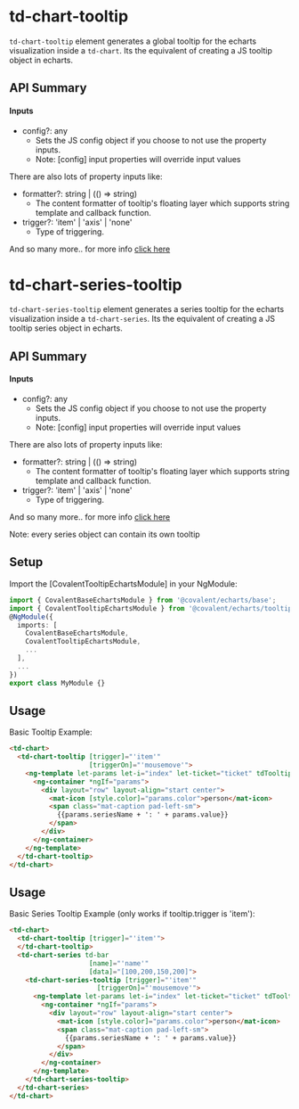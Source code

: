 # td-chart-tooltip

`td-chart-tooltip` element generates a global tooltip for the echarts visualization inside a `td-chart`. Its the equivalent of creating a JS tooltip object in echarts.

## API Summary

#### Inputs

+ config?: any
  + Sets the JS config object if you choose to not use the property inputs.
  + Note: [config] input properties will override input values

There are also lots of property inputs like:

+ formatter?: string | (() => string)
  + The content formatter of tooltip's floating layer which supports string template and callback function.
+ trigger?: 'item' | 'axis' | 'none'
  + Type of triggering.

And so many more.. for more info [click here](https://echarts.apache.org/en/option.html#tooltip)


# td-chart-series-tooltip

`td-chart-series-tooltip` element generates a series tooltip for the echarts visualization inside a `td-chart-series`. Its the equivalent of creating a JS tooltip series object in echarts.

## API Summary

#### Inputs

+ config?: any
  + Sets the JS config object if you choose to not use the property inputs.
  + Note: [config] input properties will override input values

There are also lots of property inputs like:

+ formatter?: string | (() => string)
  + The content formatter of tooltip's floating layer which supports string template and callback function.
+ trigger?: 'item' | 'axis' | 'none'
  + Type of triggering.

And so many more.. for more info [click here](https://ecomfe.github.io/echarts-doc/public/en/option.html#series-bar.tooltip)

Note: every series object can contain its own tooltip

## Setup

Import the [CovalentTooltipEchartsModule] in your NgModule:

```typescript
import { CovalentBaseEchartsModule } from '@covalent/echarts/base';
import { CovalentTooltipEchartsModule } from '@covalent/echarts/tooltip';
@NgModule({
  imports: [
    CovalentBaseEchartsModule,
    CovalentTooltipEchartsModule,
    ...
  ],
  ...
})
export class MyModule {}
```

## Usage

Basic Tooltip Example:

```html
<td-chart>
  <td-chart-tooltip [trigger]="'item'"
                    [triggerOn]="'mousemove'">
    <ng-template let-params let-i="index" let-ticket="ticket" tdTooltipFormatter>
      <ng-container *ngIf="params">
        <div layout="row" layout-align="start center">
          <mat-icon [style.color]="params.color">person</mat-icon>
          <span class="mat-caption pad-left-sm">
            {{params.seriesName + ': ' + params.value}}
          </span>
        </div>
      </ng-container>
    </ng-template>
  </td-chart-tooltip>
</td-chart>
```

## Usage

Basic Series Tooltip Example (only works if tooltip.trigger is 'item'):

```html
<td-chart>
  <td-chart-tooltip [trigger]="'item'">
  </td-chart-tooltip>
  <td-chart-series td-bar
                    [name]="'name'"
                    [data]="[100,200,150,200]">
    <td-chart-series-tooltip [trigger]="'item'"
                      [triggerOn]="'mousemove'">
      <ng-template let-params let-i="index" let-ticket="ticket" tdTooltipFormatter>
        <ng-container *ngIf="params">
          <div layout="row" layout-align="start center">
            <mat-icon [style.color]="params.color">person</mat-icon>
            <span class="mat-caption pad-left-sm">
              {{params.seriesName + ': ' + params.value}}
            </span>
          </div>
        </ng-container>
      </ng-template>
    </td-chart-series-tooltip>
  </td-chart-series>
</td-chart>
```
